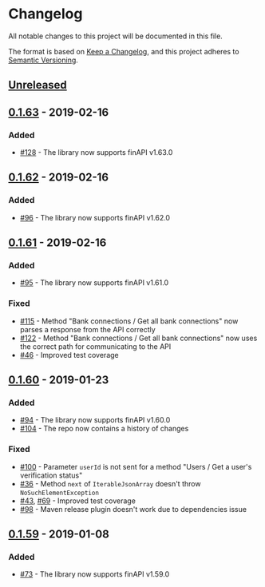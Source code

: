 # Changelog
All notable changes to this project will be documented in this file.

The format is based on [Keep a Changelog](https://keepachangelog.com/en/1.0.0/),
and this project adheres to [Semantic Versioning](https://semver.org/spec/v2.0.0.html).

## [Unreleased]

## [0.1.63] - 2019-02-16
### Added
- [#128](https://github.com/proshin-roman/finapi-java-client/issues/128) - The library now supports finAPI v1.63.0

## [0.1.62] - 2019-02-16
### Added
- [#96](https://github.com/proshin-roman/finapi-java-client/issues/96) - The library now supports finAPI v1.62.0

## [0.1.61] - 2019-02-16
### Added
- [#95](https://github.com/proshin-roman/finapi-java-client/issues/95) - The library now supports finAPI v1.61.0

### Fixed
- [#115](https://github.com/proshin-roman/finapi-java-client/issues/115) - 
Method "Bank connections / Get all bank connections" now parses a response from the API correctly
- [#122](https://github.com/proshin-roman/finapi-java-client/issues/122) - 
Method "Bank connections / Get all bank connections" now uses the correct path for communicating to the API
- [#46](https://github.com/proshin-roman/finapi-java-client/issues/46) - Improved test coverage

## [0.1.60] - 2019-01-23
### Added
- [#94](https://github.com/proshin-roman/finapi-java-client/issues/94) - The library now supports finAPI v1.60.0
- [#104](https://github.com/proshin-roman/finapi-java-client/issues/104) - The repo now contains a history of changes

### Fixed
- [#100](https://github.com/proshin-roman/finapi-java-client/issues/100) - Parameter `userId` is not sent for a method 
"Users / Get a user's verification status"
- [#36](https://github.com/proshin-roman/finapi-java-client/issues/36) - Method `next` of `IterableJsonArray` doesn't 
throw `NoSuchElementException`
- [#43](https://github.com/proshin-roman/finapi-java-client/issues/43), 
[#69](https://github.com/proshin-roman/finapi-java-client/issues/69) - Improved test coverage
- [#98](https://github.com/proshin-roman/finapi-java-client/issues/98) - Maven release plugin doesn't work due to 
dependencies issue

## [0.1.59] - 2019-01-08
### Added
- [#73](https://github.com/proshin-roman/finapi-java-client/issues/73) - The library now supports finAPI v1.59.0

[Unreleased]: https://github.com/proshin-roman/finapi-java-client/compare/v0.1.63...HEAD
[0.1.63]: https://github.com/proshin-roman/finapi-java-client/releases/tag/v0.1.63
[0.1.62]: https://github.com/proshin-roman/finapi-java-client/releases/tag/v0.1.62
[0.1.61]: https://github.com/proshin-roman/finapi-java-client/releases/tag/v0.1.61
[0.1.60]: https://github.com/proshin-roman/finapi-java-client/releases/tag/v0.1.60
[0.1.59]: https://github.com/proshin-roman/finapi-java-client/releases/tag/v0.1.59
